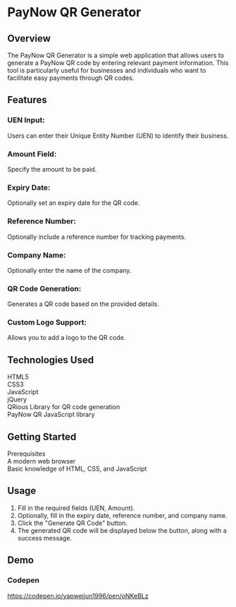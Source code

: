# PayNow QR Generator
## Overview
The PayNow QR Generator is a simple web application that allows users to generate a PayNow QR code by entering relevant payment information. This tool is particularly useful for businesses and individuals who want to facilitate easy payments through QR codes.

## Features
### UEN Input: 
Users can enter their Unique Entity Number (UEN) to identify their business.
### Amount Field: 
Specify the amount to be paid.
### Expiry Date: 
Optionally set an expiry date for the QR code.
### Reference Number: 
Optionally include a reference number for tracking payments.
### Company Name: 
Optionally enter the name of the company.
### QR Code Generation: 
Generates a QR code based on the provided details.
### Custom Logo Support: 
Allows you to add a logo to the QR code.
## Technologies Used
HTML5<br>
CSS3<br>
JavaScript<br>
jQuery<br>
QRious Library for QR code generation<br>
PayNow QR JavaScript library<br>
## Getting Started
Prerequisites<br>
A modern web browser<br>
Basic knowledge of HTML, CSS, and JavaScript<br>

## Usage
1. Fill in the required fields (UEN, Amount).
2. Optionally, fill in the expiry date, reference number, and company name.
3. Click the "Generate QR Code" button.
4. The generated QR code will be displayed below the button, along with a success message.

## Demo
### Codepen
https://codepen.io/yapweijun1996/pen/oNKeBLz
